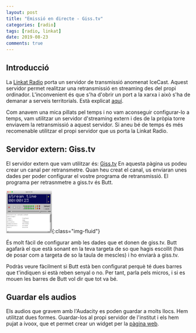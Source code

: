 ```yaml
---
layout: post
title: "Emissió en directe - Giss.tv"
categories: [radio]
tags: [radio, linkat]
date: 2019-08-23
comments: true
---
```


## Introducció

La [Linkat Radio](https://ateneu.xtec.cat/wikiform/wikiexport/cmd/tac/linkat/escriptoriradio/index) porta un servidor de transmissió anomenat IceCast. Aquest servidor permet realitzar una retransmissió en streaming des del propi ordinador. L'inconvenient és que s'ha d'obrir un port a la xarxa i això s'ha de demanar a serveis territorials. Està explicat [aquí](https://ateneu.xtec.cat/wikiform/wikiexport/cmd/tac/linkat/escriptoriradio/aclariments#emetre_per_internet).

Com anavem una mica pillats pel temps i no vam aconseguir configurar-lo a temps, vam utilitzar un servidor d'streaming extern i des de la pròpia torre enviavem la retransmissió a aquest servidor. Si aneu bé de temps és més recomenable utilitzar el propi servidor que us porta la Linkat Radio.

## Servidor extern: Giss.tv

El servidor extern que vam utilitzar és: [Giss.tv](http://giss.tv)
En aquesta pàgina us podeu crear un canal per retransmetre. Quan heu creat el canal, us enviaran unes dades per poder configurar el vostre programa de retransmissió. El programa per retrasnmetre a giss.tv és Butt.

![Escriptori Linkat Radio](/assets/img/radio/butt.png){:class="img-fluid"}

És molt fàcil de configurar amb les dades que et donen de giss.tv. Butt agafarà el que està sonant en la teva targeta de so que hagis escollit (has de posar com a targeta de so la taula de mescles) i ho enviarà a giss.tv.

Podràs veure fàcilment si Butt està ben configurat perquè té dues barres que t'indiquen si està reben senyal o no. Per tant, parla pels micros, i si es mouen les barres de Butt vol dir que tot va bé.

## Guardar els audios

Els audios que gravem amb l'Audacity es poden guardar a molts llocs. Hem utilitzat dues formes. Guardar-los al propi servidor de l'institut i els hem pujat a ivoox, que et permet crear un widget per la [pàgina web](http://radio.institutgranollers.cat/).
